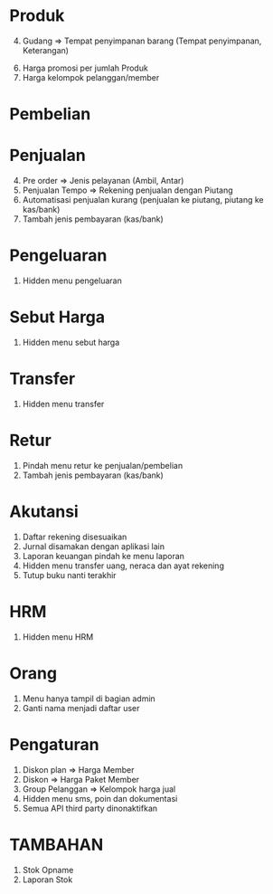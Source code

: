 <!-- NOTES -->
# Produk
<!-- 1. Unit => Ganti nama jadi Satuan -->
<!-- 2. Brand => Ganti nama jadi Merek -->
<!-- 3. Kategori => Foto (opsional). Menu hanya ada gambar, nama dan kode/inisial -->
4. Gudang => Tempat penyimpanan barang (Tempat penyimpanan, Keterangan)
<!-- 5. Daftar Produk => Jumlah menjadi stok -->
6. Harga promosi per jumlah Produk
7. Harga kelompok pelanggan/member

# Pembelian
<!-- 1. Tambah nomor referensi -->
<!-- 2. Tambah jenis pembayaran (kas/bank) -->

# Penjualan
<!-- 1. Produk promo auto tampil di POS -->
<!-- 2. Hidden menu kartu hadiah -->
<!-- 3. Hidden menu kupon -->
4. Pre order => Jenis pelayanan (Ambil, Antar)
5. Penjualan Tempo => Rekening penjualan dengan Piutang
6. Automatisasi penjualan kurang (penjualan ke piutang, piutang ke kas/bank)
7. Tambah jenis pembayaran (kas/bank)

# Pengeluaran
1. Hidden menu pengeluaran

# Sebut Harga
1. Hidden menu sebut harga

# Transfer
1. Hidden menu transfer

# Retur
1. Pindah menu retur ke penjualan/pembelian
2. Tambah jenis pembayaran (kas/bank)

# Akutansi
1. Daftar rekening disesuaikan
2. Jurnal disamakan dengan aplikasi lain
3. Laporan keuangan pindah ke menu laporan
4. Hidden menu transfer uang, neraca dan ayat rekening
5. Tutup buku nanti terakhir

# HRM
1. Hidden menu HRM

# Orang
1. Menu hanya tampil di bagian admin
2. Ganti nama menjadi daftar user

# Pengaturan
1. Diskon plan => Harga Member
2. Diskon => Harga Paket Member
3. Group Pelanggan => Kelompok harga jual
4. Hidden menu sms, poin dan dokumentasi
5. Semua API third party dinonaktifkan

# TAMBAHAN
1. Stok Opname
2. Laporan Stok